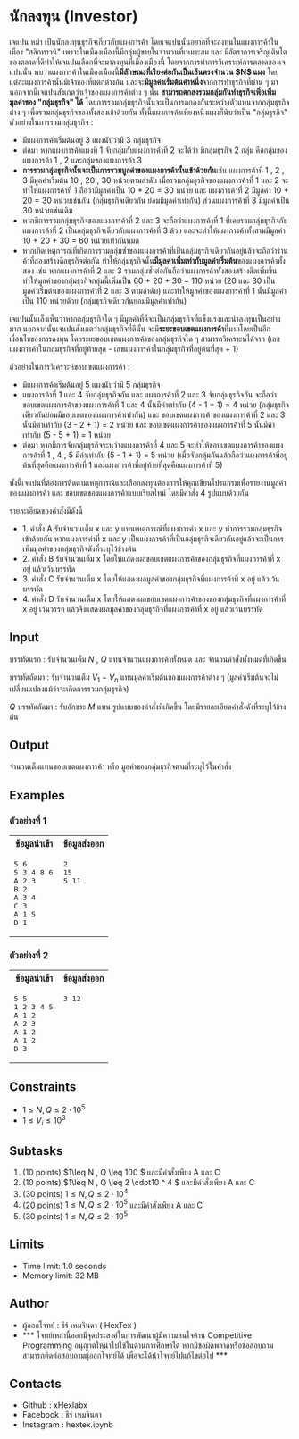 # นักลงทุน (Investor)

<p>
เจแปน หม่า เป็นนักลงทุนธุรกิจเกี่ยวกับแผงการค้า โดยเจแปนนั้นอยากที่จะลงทุนในแผงการค้าในเมือง "สลิกทาวน์" เพราะในเมืองเมืองนี้มีกลุ่มผู้ขายในจำนวนที่เหมาะสม และ มีอัตราการเจริญเติบโตของตลาดที่ดีทำให้เจแปนเลือกที่จะมาลงทุนที่เมืองเมืองนี้ โดยจากการทำการวิเคราะห์การตลาดของเจแปนนั้น พบว่าแผงการค้าในเมืองเมืองนี้<b>มีลักษณะที่เรียงต่อกันเป็นเส้นตรงจำนวน $N$ แผง</b>  โดยแต่ละแผงการค้านั้นมีเจ้าของที่แตกต่างกัน และจะ<b>มีมูลค่าเริ่มต้นค่าหนึ่ง</b>จากการทำธุรกิจที่ผ่าน ๆ มา นอกจากนี้เจแปนสังเกตว่าเจ้าของแผงการค้าต่าง ๆ นั้น <b>สามารถตกลงรวมกลุ่มกันทำธุรกิจเพื่อเพิ่มมูลค่าของ "กลุ่มธุรกิจ" ได้</b> โดยการรวมกลุ่มธุรกิจนั้นจะเป็นการตกลงกันระหว่างตัวแทนจากกลุ่มธุรกิจต่าง ๆ เพื่อรวมกลุ่มธุรกิจของทั้งสองเข้าด้วยกัน ทั้งนี้แผงการค้าเพียงหนึ่งแผงก็นับว่าเป็น "กลุ่มธุรกิจ" ตัวอย่างในการรวมกลุ่มธุรกิจ :  
	<ul>
		<li>มีแผงการค้าเริ่มต้นอยู่ 3 แผงนับว่ามี 3 กลุ่มธุรกิจ</li>
		<li>ต่อมา หากแผงการค้าแผงที่ 1 จับกลุ่มกับแผงการค้าที่ 2 จะได้ว่า มีกลุ่มธุรกิจ 2 กลุ่ม คือกลุ่มของแผงการค้า 1 , 2 และกลุ่มของแผงการค้า 3</li>
		<li><b>การรวมกลุ่มธุรกิจนั้นจะเป็นการรวมมูลค่าของแผงการค้านั้นเข้าด้วยกัน</b>เช่น แผงการค้าที่ 1 , 2 , 3 มีมูลค่าเริ่มต้น 10 , 20 , 30 หน่วยตามลำดับ เมื่อรวมกลุ่มธุรกิจของแผงการค้าที่ 1 และ 2 จะทำให้แผงการค้าที่ 1 ถือว่ามีมูลค่าเป็น 10 + 20 = 30 หน่วย และ แผงการค้าที่ 2 มีมูลค่า 10 + 20 = 30 หน่วยเช่นกัน (กลุ่มธุรกิจเดียวกัน ย่อมมีมูลค่าเท่ากัน) ส่วนแผงการค้าที่ 3 มีมูลค่าเป็น 30 หน่วยเช่นเดิม</li>
		<li>หากมีการรวมกลุ่มธุรกิจของแผงการค้าที่ 2 และ 3 จะถือว่าแผงการค้าที่ 1 ที่เคยรวมกลุ่มธุรกิจกับแผงการค้าที่ 2 เป็นกลุ่มธุรกิจเดียวกับแผงการค้าที่ 3 ด้วย และจะทำให้แผงการค้าทั้งสามมีมูลค่า 10 + 20 + 30 = 60 หน่วยเท่ากันหมด</li>
		<li>หากเกิดเหตุการณ์ที่เกิดการรวมกลุ่มซ้ำของแผงการค้าที่เป็นกลุ่มธุรกิจเดียวกันอยู่แล้วจะถือว่าร้านค้าที่สองสร้างดีลธุรกิจต่อกัน ทำให้กลุ่มธุรกิจนั้น<b>มีมูลค่าเพิ่มเท่ากับมูลค่าเริ่มต้น</b>ของแผงการค้าทั้งสอง เช่น หากแผงการค้าที่ 2 และ 3 รวมกลุ่มซ้ำต่อกันถือว่าแผงการค้าทั้งสองสร้างดีลเพิ่มขึ้นทำให้มูลค่าของกลุ่มธุรกิจกลุ่มนี้เพิ่มเป็น 60 + 20 + 30 = 110 หน่วย (20 และ 30 เป็นมูลค่าเริ่มต้นของแผงการค้าที่ 2 และ 3 ตามลำดับ) และทำให้มูลค่าของแผงการค้าที่ 1 นั้นมีมูลค่าเป็น 110 หน่วยด้วย (กลุ่มธุรกิจเดียวกันย่อมมีมูลค่าเท่ากัน)</li>
	</ul>
	เจแปนนั้นเล็งเห็นว่าหากกลุ่มธุรกิจใด ๆ มีมูลค่าที่ดีจะเป็นกลุ่มธุรกิจที่แข็งแรงและน่าลงทุนเป็นอย่างมาก นอกจากนั้นเจแปนสังเกตว่ากลุ่มธุรกิจที่ดีนั้น  จะมี<b>ระยะขอบเขตแผงการค้า</b>ที่มากโดยเป็นอีกเงื่อนไขของการลงทุน โดยระยะขอบเขตแผงการค้าของกลุ่มธุรกิจใด ๆ สามารถวิเคราะห์ได้จาก (เลขแผงการค้าในกลุ่มธุรกิจที่อยู่ท้ายสุด - เลขแผงการค้าในกลุ่มธุรกิจที่อยู่ต้นที่สุด + 1)
<div style="page-break-after: always;"></div>
	
	
ตัวอย่างในการวิเคราะห์ขอบเขตแผงการค้า : 
<ul>
	<li>มีแผงการค้าเริ่มต้นอยู่ 5 แผงนับว่ามี 5 กลุ่มธุรกิจ</li>
	<li>แผงการค้าที่ 1 และ 4 จับกลุ่มธุรกิจกัน และ แผงการค้าที่ 2 และ 3 จับกลุ่มธุรกิจกัน จะถือว่าขอบเขตแผงการค้าของแผงการค้าที่ 1 และ 4 นั้นมีค่าเท่ากับ (4 - 1 + 1) = 4 หน่วย (กลุ่มธุรกิจเดียวกันย่อมมีขอบเขตของแผงการค้าเท่ากัน) และ ขอบเขตแผงการค้าของแผงการค้าที่ 2 และ 3 นั้นมีค่าเท่ากับ (3 - 2 + 1) = 2 หน่วย และ ขอบเขตแผงการค้าของแผงการค้าที่ 5 นั้นมีค่าเท่ากับ (5 - 5 + 1) = 1 หน่วย</li>
	<li>ต่อมา หากมีการจับกลุ่มธุรกิจระหว่างแผงการค้าที่ 4 และ 5 จะทำให้ขอบเขตแผงการค้าของแผงการค้าที่ 1 , 4 , 5 มีค่าเท่ากับ (5 - 1 + 1) = 5 หน่วย (เมื่อจับกลุ่มกันแล้วถือว่าแผงการค้าที่อยู่ต้นที่สุดคือแผงการค้าที่ 1 และแผงการค้าที่อยู่ท้ายที่สุดคือแผงการค้าที่ 5)</li>
	
</ul>
ทั้งนี้เจแปนที่ต้องการติดตามเหตุการณ์และเลือกลงทุนต้องการให้คุณเขียนโปรแกรมเพื่อรายงานมูลค่าของแผงการค้า และ ขอบเขตของแผงการค้าแบบเรียลไทม์ โดยมีคำสั่ง 4 รูปแบบด้วยกัน

รายละเอียดของคำสั่งมีดังนี้
<ul>
	<li>1. คำสั่ง A รับจำนวนเต็ม x และ y แทนเหตุการณ์ที่แผงการค่า x และ y ทำการรวมกลุ่มธุรกิจเข้าด้วยกัน หากแผงการค่าที่ x และ y เป็นแผงการค้าที่เป็นกลุ่มธุรกิจเดียวกันอยู่แล้วจะเป็นการเพิ่มมูลค่าของกลุ่มธุรกิจดังที่ระบุไว้ข้างต้น</li>
	<li>2. คำสั่ง B รับจำนวนเต็ม x โดยให้แสดงผลขอบเขตแผงการค้าของกลุ่มธุรกิจที่แผงการค้าที่ x อยู่ แล้วเว้นบรรทัด</li>
	<li>3. คำสั่ง C รับจำนวนเต็ม x โดยให้แสดงผลมูลค่าของกลุ่มธุรกิจที่แผงการค้าที่ x อยู่ แล้วเว้นบรรทัด</li>
	<li>4. คำสั่ง D รับจำนวนเต็ม x โดยให้แสดงผลขอบเขตแผงการค้าของของกลุ่มธุรกิจที่แผงการค้าที่ x อยู่ เว้นวรรค แล้วจึงแสดงผลมูลค่าของกลุ่มธุรกิจที่แผงการค้าที่ x อยู่ แล้วเว้นบรรทัด</li></li>
</ul>
</p>


## Input

บรรทัดแรก : รับจำนวนเต็ม $N$ , $Q$ แทนจำนวนแผงการค้าทั้งหมด และ จำนวนคำสั่งทั้งหมดที่เกิดขึ้น

บรรทัดถัดมา : รับจำนวนเต็ม $V_1 -V_n$ แทนมูลค่าเริ่มต้นของแผงการค้าต่าง ๆ (มูลค่าเริ่มต้นจะไม่เปลี่ยนแปลงแม้ว่าจะเกิดการรวมกลุ่มธุรกิจ)

$Q$ บรรทัดถัดมา : รับอักขระ $M$ แทน รูปแบบของคำสั่งที่เกิดขึ้น โดยมีรายละเอียดคำสั่งดังที่ระบุไว้ข้างต้น 

## Output

จำนวนเต็มแทนขอบเขตแผงการค้า หรือ มูลค่าของกลุ่มธุรกิจตามที่ระบุไว้ในคำสั่ง
<div style="page-break-after: always;"></div>

## Examples
### ตัวอย่างที่ 1

<table width=100%><tr align="center"><th>ข้อมูลนำเข้า</th><th>ข้อมูลส่งออก</th></tr>
<tr><td width=50% style="vertical-align:top"><pre style="background-color: transparent; border:0;">
5 6
5 3 4 8 6
A 2 3
B 2
A 3 4
C 3
A 1 5
D 1
</pre></td><td style="vertical-align:top"><pre style="background-color: transparent; border:0;">
2
15
5 11
</pre></td></tr>
</table>

### ตัวอย่างที่ 2

<table width=100%><tr align="center"><th>ข้อมูลนำเข้า</th><th>ข้อมูลส่งออก</th></tr>
<tr><td width=50% style="vertical-align:top"><pre style="background-color: transparent; border:0;">
5 5
1 2 3 4 5
A 1 2
A 2 3
A 1 2
A 1 2
D 3
</pre></td><td style="vertical-align:top"><pre style="background-color: transparent; border:0;">
3 12
</pre></td></tr>
	
</table>

<div style="page-break-after: always;"></div>

## Constraints
* $1\leq N , Q \leq 2\cdot10$<sup>$5$</sup> 
* $1 \leq V_i\leq 10^3$ 

## Subtasks
1. (10 points)  $1\leq N , Q  \leq 100 $ และมีคำสั่งเพียง A และ C 
2. (10 points) $1\leq N , Q  \leq 2 \cdot10 ^ 4 $ และมีคำสั่งเพียง A และ C
3. (30 points) $1\leq N , Q  \leq 2 \cdot10 ^ 4$ 
4. (20 points) $1\leq N , Q  \leq 2 \cdot10 ^ 5$  และมีคำสั่งเพียง A และ C
5. (30 points) $1\leq N , Q  \leq 2 \cdot10 ^ 5$

## Limits
* Time limit: 1.0 seconds
* Memory limit: 32 MB

## Author
* ผู้ออกโจทย์ : ธีร์ เหมจินดา ( HexTex ) 
* *** โจทย์เหล่านี้ออกมีจุดประสงค์ในการพัฒนาผู้มีความสนใจด้าน Competitive Programming อนุญาตให้นำไปใช้ในด้านการศึกษาได้ หากมีข้อผิดพลาดหรือข้อสอบถาม สามารถติดต่อสอบถามผู้ออกโจทย์ได้ เพื่อจะได้นำโจทย์ไปแก้ไขต่อไป ***

## Contacts
* Github : xHexlabx 
* Facebook : ธีร์ เหมจินดา
* Instagram : hextex.ipynb